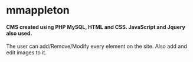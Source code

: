 # mmappleton
#### CMS created using PHP MySQL, HTML and CSS. JavaScript and Jquery also used. 
The user can add/Remove/Modify every element on the site. Also add and edit images to it.
